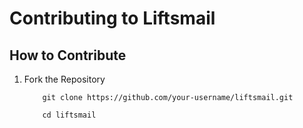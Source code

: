 # Contributing to Liftsmail

## How to Contribute

1. Fork the Repository

    ```
        git clone https://github.com/your-username/liftsmail.git
        
        cd liftsmail
    ````
